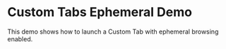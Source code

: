 # Custom Tabs Ephemeral Demo

This demo shows how to launch a Custom Tab with ephemeral browsing enabled.